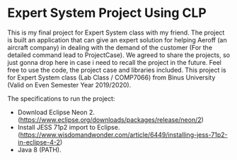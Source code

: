 # Expert System Project Using CLP
This is my final project for Expert System class with my friend. The project is built an application that can give an expert solution for helping Aeroff (an aircraft company) in dealing with the demand of the customer (For the detailed command lead to ProjectCase). We agreed to share the projects, so just gonna drop here in case i need to recall the project in the future. Feel free to use the code, the project case and libraries included. This project is for Expert System class (Lab Class / COMP7066) from Binus University (Valid on Even Semester Year 2019/2020). 

The specifications to run the project:
- Download Eclipse Neon 2. (https://www.eclipse.org/downloads/packages/release/neon/2)
- Install JESS 71p2 import to Eclipse. (https://www.wisdomandwonder.com/article/6449/installing-jess-71p2-in-eclipse-4-2)
- Java 8 (PATH).


